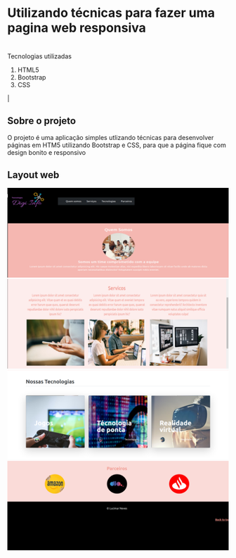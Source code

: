
# Utilizando técnicas para fazer uma pagina web responsiva

#
Tecnologias utilizadas <ol><li>HTML5</li><li>Bootstrap</li><li>CSS</li></ol>  	|

##  Sobre o projeto
O projeto é uma aplicação simples utlizando técnicas para desenvolver páginas em HTM5 utilizando Bootstrap e CSS, para que a página fique
com design bonito e responsivo


## Layout web
![Web 1](https://github.com/lucimarNeves/aula_bootstrap/blob/main/imagem4.png)
![Web 2](https://github.com/lucimarNeves/aula_bootstrap/blob/main/imagem1.png)
![Web 3](https://github.com/lucimarNeves/aula_bootstrap/blob/main/imagem2.png)
![Web 4](https://github.com/lucimarNeves/aula_bootstrap/blob/main/imagem3.png)
